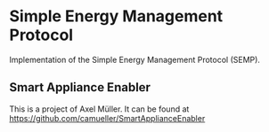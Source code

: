 # Simple Energy Management Protocol
Implementation of the Simple Energy Management Protocol (SEMP).


## Smart Appliance Enabler
This is a project of Axel Müller. It can be found at https://github.com/camueller/SmartApplianceEnabler


